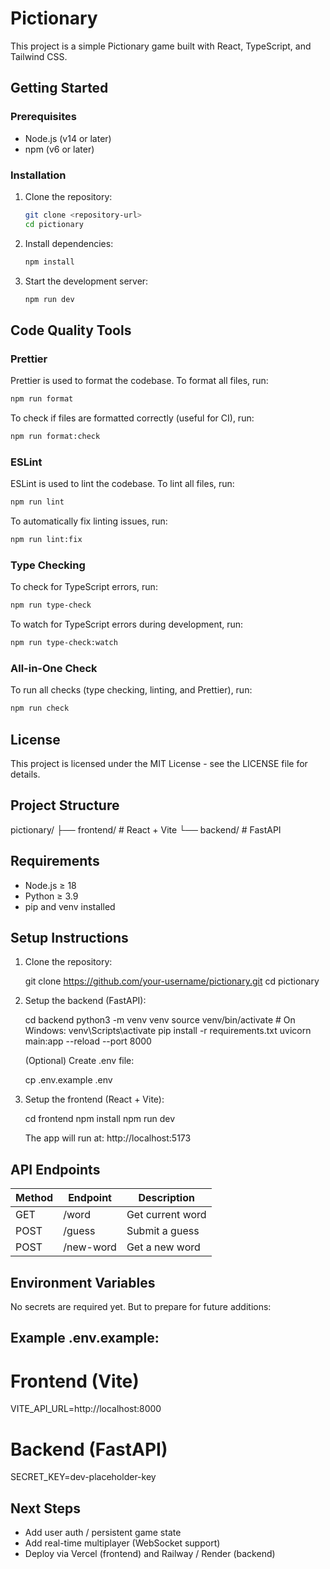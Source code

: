 # Pictionary

This project is a simple Pictionary game built with React, TypeScript, and Tailwind CSS.

## Getting Started

### Prerequisites

- Node.js (v14 or later)
- npm (v6 or later)

### Installation

1. Clone the repository:
   ```bash
   git clone <repository-url>
   cd pictionary
   ```

2. Install dependencies:
   ```bash
   npm install
   ```

3. Start the development server:
   ```bash
   npm run dev
   ```

## Code Quality Tools

### Prettier

Prettier is used to format the codebase. To format all files, run:
```bash
npm run format
```

To check if files are formatted correctly (useful for CI), run:
```bash
npm run format:check
```

### ESLint

ESLint is used to lint the codebase. To lint all files, run:
```bash
npm run lint
```

To automatically fix linting issues, run:
```bash
npm run lint:fix
```

### Type Checking

To check for TypeScript errors, run:
```bash
npm run type-check
```

To watch for TypeScript errors during development, run:
```bash
npm run type-check:watch
```

### All-in-One Check

To run all checks (type checking, linting, and Prettier), run:
```bash
npm run check
```

## License

This project is licensed under the MIT License - see the LICENSE file for details.

## Project Structure

pictionary/
├── frontend/ # React + Vite
└── backend/ # FastAPI

## Requirements

- Node.js ≥ 18
- Python ≥ 3.9
- pip and venv installed

## Setup Instructions

1. Clone the repository:

   git clone https://github.com/your-username/pictionary.git
   cd pictionary

2. Setup the backend (FastAPI):

   cd backend
   python3 -m venv venv
   source venv/bin/activate # On Windows: venv\Scripts\activate
   pip install -r requirements.txt
   uvicorn main:app --reload --port 8000

   (Optional) Create .env file:

   cp .env.example .env

3. Setup the frontend (React + Vite):

   cd frontend
   npm install
   npm run dev

   The app will run at: http://localhost:5173

## API Endpoints

| Method | Endpoint  | Description      |
| ------ | --------- | ---------------- |
| GET    | /word     | Get current word |
| POST   | /guess    | Submit a guess   |
| POST   | /new-word | Get a new word   |

## Environment Variables

No secrets are required yet. But to prepare for future additions:

## Example .env.example:

# Frontend (Vite)

VITE_API_URL=http://localhost:8000

# Backend (FastAPI)

SECRET_KEY=dev-placeholder-key

## Next Steps

- Add user auth / persistent game state
- Add real-time multiplayer (WebSocket support)
- Deploy via Vercel (frontend) and Railway / Render (backend)
